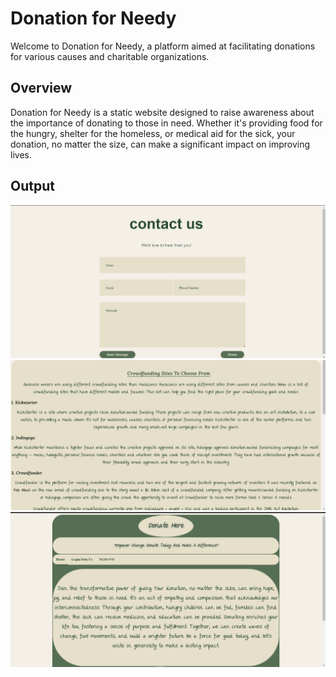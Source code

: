 # Donation for Needy

Welcome to Donation for Needy, a platform aimed at facilitating donations for various causes and charitable organizations.

## Overview

Donation for Needy is a static website designed to raise awareness about the importance of donating to those in need. Whether it's providing food for the hungry, shelter for the homeless, or medical aid for the sick, your donation, no matter the size, can make a significant impact on improving lives.

## Output
![contact us](3.png) ![ngo/list](1.png) ![home](2.png)